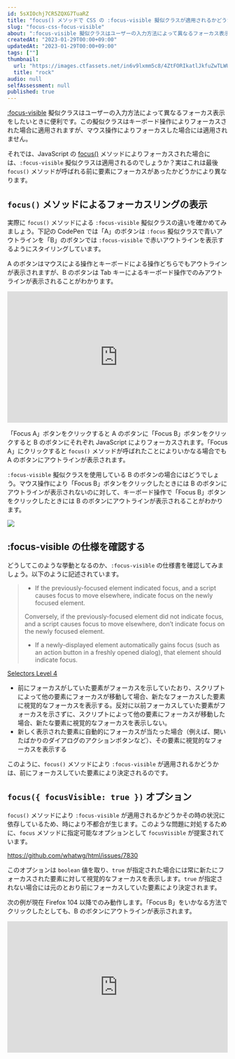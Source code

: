 ```yaml
---
id: 5sXIOchj7CR5ZQXG7TuaRZ
title: "focus() メソッドで CSS の :focus-visible 擬似クラスが適用されるかどうかは最後の操作によって異なる"
slug: "focus-css-focus-visible"
about: ":focus-visible 擬似クラスはユーザーの入力方法によって異なるフォーカス表示をしたい時に便利です。この擬似クラスはキーボード操作によりフォーカスされた場合に適用されますが、マウス操作によりフォーカスした場合には適用されません。  それでは、JavaScript の focus()メソッドによりフォーカスされた場合には、`:focus-visible` 擬似クラスは適用されるのでしょうか？実はこれは最後 `focus()` メソッドが呼ばれる前に要素にフォーカスがあったかどうかにより異なります。"
createdAt: "2023-01-29T00:00+09:00"
updatedAt: "2023-01-29T00:00+09:00"
tags: [""]
thumbnail:
  url: "https://images.ctfassets.net/in6v9lxmm5c8/4ZtFORIkatlJkfuZwTLWUC/b2f96ca0fb8957f0524edf28983a9391/_Pngtree_rock_489662.png"
  title: "rock"
audio: null
selfAssessment: null
published: true
---
```

[:focus-visible](https://developer.mozilla.org/ja/docs/Web/CSS/:focus-visible) 擬似クラスはユーザーの入力方法によって異なるフォーカス表示をしたいときに便利です。この擬似クラスはキーボード操作によりフォーカスされた場合に適用されますが、マウス操作によりフォーカスした場合には適用されません。

それでは、JavaScript の [focus()](https://developer.mozilla.org/en-US/docs/Web/API/HTMLElement/focus) メソッドによりフォーカスされた場合には、`:focus-visible` 擬似クラスは適用されるのでしょうか？実はこれは最後 `focus()` メソッドが呼ばれる前に要素にフォーカスがあったかどうかにより異なります。

## `focus()` メソッドによるフォーカスリングの表示

実際に `focus()` メソッドによる `:focus-visible` 擬似クラスの違いを確かめてみましょう。下記の CodePen では「A」のボタンは `:focus` 擬似クラスで青いアウトラインを「B」のボタンでは `:focus-visible` で赤いアウトラインを表示するようにスタイリングしています。

A のボタンはマウスによる操作とキーボードによる操作どちらでもアウトラインが表示されますが、B のボタンは Tab キーによるキーボード操作でのみアウトラインが表示されることがわかります。

<iframe height="300" style="width: 100%;" scrolling="no" title="CSS focus-visible" src="https://codepen.io/azukiazusa1/embed/mdjKzNv?default-tab=html%2Cresult" frameborder="no" loading="lazy" allowtransparency="true" allowfullscreen="true">
  See the Pen <a href="https://codepen.io/azukiazusa1/pen/mdjKzNv">
  CSS focus-visible</a> by azukiazusa1 (<a href="https://codepen.io/azukiazusa1">@azukiazusa1</a>)
  on <a href="https://codepen.io">CodePen</a>.
</iframe>

「Focus A」ボタンをクリックすると A のボタンに「Focus B」ボタンをクリックすると B のボタンにそれぞれ JavaScript によりフォーカスされます。「Focus A」にクリックすると `focus()` メソッドが呼ばれたことによりいかなる場合でも A のボタンにアウトラインが表示されます。

`:focus-visible` 擬似クラスを使用している B のボタンの場合にはどうでしょう。マウス操作により「Focus B」ボタンをクリックしたときには B のボタンにアウトラインが表示されないのに対して、キーボード操作で「Focus B」ボタンをクリックしたときには B のボタンにアウトラインが表示されることがわかります。

![](//images.ctfassets.net/in6v9lxmm5c8/2VtCDd32Es3xDrxSB43q01/d6451e899f00fed49d92a99248acad10/focus-button.gif)

## :focus-visible の仕様を確認する

どうしてこのような挙動となるのか、`:focus-visible` の仕様書を確認してみましょう。以下のように記述されています。

> - If the previously-focused element indicated focus, and a script causes focus to move elsewhere, indicate focus on the newly focused element.
>
> Conversely, if the previously-focused element did not indicate focus, and a script causes focus to move elsewhere, don’t indicate focus on the newly focused element.
>
> - If a newly-displayed element automatically gains focus (such as an action button in a freshly opened dialog), that element should indicate focus.

[Selectors Level 4](https://w3c.github.io/csswg-drafts/selectors/#the-focus-visible-pseudo)

- 前にフォーカスがしていた要素がフォーカスを示していたおり、スクリプトによって他の要素にフォーカスが移動して場合、新たなフォーカスした要素に視覚的なフォーカスを表示する。反対に以前フォーカスしていた要素がフォーカスを示さずに、スクリプトによって他の要素にフォーカスが移動した場合、新たな要素に視覚的なフォーカスを表示しない。
- 新しく表示された要素に自動的にフォーカスが当たった場合（例えば、開いたばかりのダイアログのアクションボタンなど）、その要素に視覚的なフォーカスを表示する

このように、`focus()` メソッドにより `:focus-visible` が適用されるかどうかは、前にフォーカスしていた要素により決定されるのです。

## `focus({ focusVisible: true })` オプション

`focus()` メソッドにより `:focus-visible` が適用されるかどうかその時の状況に依存しているため、時により不都合が生じます。このような問題に対処するために、`focus` メソッドに指定可能なオプションとして `focusVisible` が提案されています。

https://github.com/whatwg/html/issues/7830

このオプションは `boolean` 値を取り、`true` が指定された場合には常に新たにフォーカスされた要素に対して視覚的なフォーカスを表示します。`true` が指定されない場合には元のとおり前にフォーカスしていた要素により決定されます。

次の例が現在 Firefox 104 以降でのみ動作します。「Focus B」をいかなる方法でクリックしたとしても、B のボタンにアウトラインが表示されます。

<iframe height="300" style="width: 100%;" scrolling="no" title="focus() focus-visible" src="https://codepen.io/azukiazusa1/embed/OJwEadX?default-tab=html%2Cresult" frameborder="no" loading="lazy" allowtransparency="true" allowfullscreen="true">
  See the Pen <a href="https://codepen.io/azukiazusa1/pen/OJwEadX">
  focus() focus-visible</a> by azukiazusa1 (<a href="https://codepen.io/azukiazusa1">@azukiazusa1</a>)
  on <a href="https://codepen.io">CodePen</a>.
</iframe>
